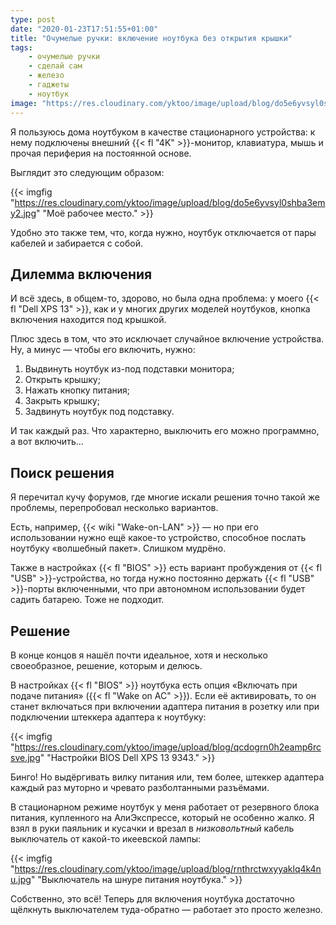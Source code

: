 ```yaml
---
type: post
date: "2020-01-23T17:51:55+01:00"
title: "Очумелые ручки: включение ноутбука без открытия крышки"
tags:
    - очумелые ручки
    - сделай сам
    - железо
    - гаджеты
    - ноутбук
image: "https://res.cloudinary.com/yktoo/image/upload/blog/do5e6yvsyl0shba3emy2.jpg"
---
```


Я пользуюсь дома ноутбуком в качестве стационарного устройства: к нему подключены внешний {{< fl "4K" >}}-монитор, клавиатура, мышь и прочая периферия на постоянной основе.

Выглядит это следующим образом:

<!--more-->

{{< imgfig "https://res.cloudinary.com/yktoo/image/upload/blog/do5e6yvsyl0shba3emy2.jpg" "Моё рабочее место." >}}

Удобно это также тем, что, когда нужно, ноутбук отключается от пары кабелей и забирается с собой.

## Дилемма включения

И всё здесь, в общем-то, здорово, но была одна проблема: у моего {{< fl "Dell XPS 13" >}}, как и у многих других моделей ноутбуков, кнопка включения находится под крышкой.

Плюс здесь в том, что это исключает случайное включение устройства. Ну, а минус — чтобы его включить, нужно:

1. Выдвинуть ноутбук из-под подставки монитора;
2. Открыть крышку;
3. Нажать кнопку питания;
4. Закрыть крышку;
5. Задвинуть ноутбук под подставку.

И так каждый раз. Что характерно, выключить его можно программно, а вот включить…

## Поиск решения

Я перечитал кучу форумов, где многие искали решения точно такой же проблемы, перепробовал несколько вариантов.

Есть, например, {{< wiki "Wake-on-LAN" >}} — но при его использовании нужно ещё какое-то устройство, способное послать ноутбуку «волшебный пакет». Слишком мудрёно.

Также в настройках {{< fl "BIOS" >}} есть вариант пробуждения от {{< fl "USB" >}}-устройства, но тогда нужно постоянно держать {{< fl "USB" >}}-порты включенными, что при автономном использовании будет садить батарею. Тоже не подходит.

## Решение

В конце концов я нашёл почти идеальное, хотя и несколько своеобразное, решение, которым и делюсь.

В настройках {{< fl "BIOS" >}} ноутбука есть опция «Включать при подаче питания» ({{< fl "Wake on AC" >}}). Если её активировать, то он станет включаться при включении адаптера питания в розетку или при подключении штеккера адаптера к ноутбуку:

{{< imgfig "https://res.cloudinary.com/yktoo/image/upload/blog/qcdogrn0h2eamp6rcsve.jpg" "Настройки BIOS Dell XPS 13 9343." >}}

Бинго! Но выдёргивать вилку питания или, тем более, штеккер адаптера каждый раз муторно и чревато разболтанными разъёмами.

В стационарном режиме ноутбук у меня работает от резервного блока питания, купленного на АлиЭкспрессе, который не особенно жалко. Я взял в руки паяльник и кусачки и врезал в *низковольтный* кабель выключатель от какой-то икеевской лампы:

{{< imgfig "https://res.cloudinary.com/yktoo/image/upload/blog/rnthrctwxyyaklq4k4nu.jpg" "Выключатель на шнуре питания ноутбука." >}}

Собственно, это всё! Теперь для включения ноутбука достаточно щёлкнуть выключателем туда-обратно — работает это просто железно.
